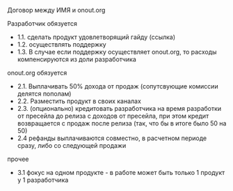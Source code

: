 Договор между ИМЯ и onout.org

Разработчик обязуется
- 1.1. сделать продукт удовлетворящий гайду (ссылка) 
- 1.2. осуществлять поддержку
- 1.3. В случае если поддержку осуществляет onout.org, то расходы компенсируются из доли разработчика

onout.org обязуется
- 2.1. Выплачивать 50% дохода от продаж (сопутсвующие комиссии делятся пополам) 
- 2.2. Разместить продукт в своих каналах
- 2.3. (опционально) кредитовать разработчика на время разработки от пресейла до релиза с доходов от пресейла, при этом кредит возвращается с продаж после релиза (так, что бы в итоге было 50 на 50)
- 2.4  рефанды выплачиваются совместно, в расчетном периоде сразу, либо со следующей продажи
 
прочее
- 3.1 фокус на одном продукте - в работе может быть только 1 продукт у 1 разработчика
